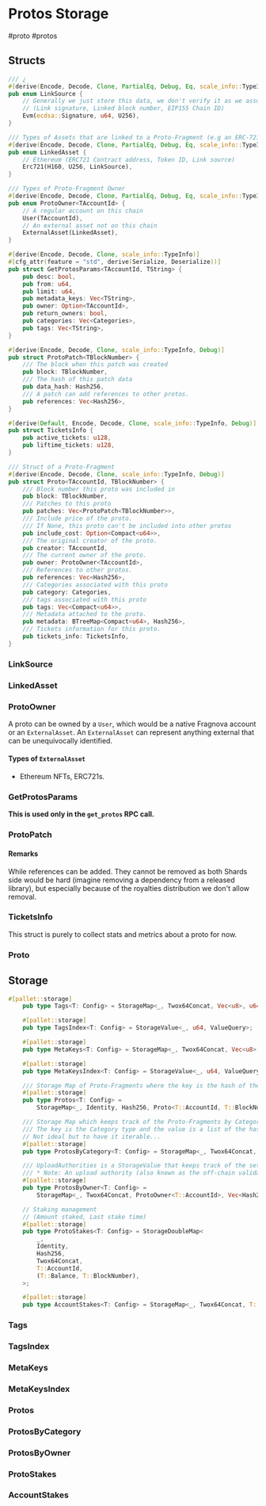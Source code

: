 # Protos Storage
#proto #protos
## Structs
```rust
/// ¿
#[derive(Encode, Decode, Clone, PartialEq, Debug, Eq, scale_info::TypeInfo)]
pub enum LinkSource {
	// Generally we just store this data, we don't verify it as we assume auth service did it.
	// (Link signature, Linked block number, EIP155 Chain ID)
	Evm(ecdsa::Signature, u64, U256),
}

/// Types of Assets that are linked to a Proto-Fragment (e.g an ERC-721 Contract etc.)
#[derive(Encode, Decode, Clone, PartialEq, Debug, Eq, scale_info::TypeInfo)]
pub enum LinkedAsset {
	// Ethereum (ERC721 Contract address, Token ID, Link source)
	Erc721(H160, U256, LinkSource),
}

/// Types of Proto-Fragment Owner
#[derive(Encode, Decode, Clone, PartialEq, Debug, Eq, scale_info::TypeInfo)]
pub enum ProtoOwner<TAccountId> {
	// A regular account on this chain
	User(TAccountId),
	// An external asset not on this chain
	ExternalAsset(LinkedAsset),
}

#[derive(Encode, Decode, Clone, scale_info::TypeInfo)]
#[cfg_attr(feature = "std", derive(Serialize, Deserialize))]
pub struct GetProtosParams<TAccountId, TString> {
	pub desc: bool,
	pub from: u64,
	pub limit: u64,
	pub metadata_keys: Vec<TString>,
	pub owner: Option<TAccountId>,
	pub return_owners: bool,
	pub categories: Vec<Categories>,
	pub tags: Vec<TString>,
}

#[derive(Encode, Decode, Clone, scale_info::TypeInfo, Debug)]
pub struct ProtoPatch<TBlockNumber> {
	/// The block when this patch was created
	pub block: TBlockNumber,
	/// The hash of this patch data
	pub data_hash: Hash256,
	/// A patch can add references to other protos.
	pub references: Vec<Hash256>,
}

#[derive(Default, Encode, Decode, Clone, scale_info::TypeInfo, Debug)]
pub struct TicketsInfo {
	pub active_tickets: u128,
	pub liftime_tickets: u128,
}

/// Struct of a Proto-Fragment
#[derive(Encode, Decode, Clone, scale_info::TypeInfo, Debug)]
pub struct Proto<TAccountId, TBlockNumber> {
	/// Block number this proto was included in
	pub block: TBlockNumber,
	/// Patches to this proto
	pub patches: Vec<ProtoPatch<TBlockNumber>>,
	/// Include price of the proto.
	/// If None, this proto can't be included into other protos
	pub include_cost: Option<Compact<u64>>,
	/// The original creator of the proto.
	pub creator: TAccountId,
	/// The current owner of the proto.
	pub owner: ProtoOwner<TAccountId>,
	/// References to other protos.
	pub references: Vec<Hash256>,
	/// Categories associated with this proto
	pub category: Categories,
	/// tags associated with this proto
	pub tags: Vec<Compact<u64>>,
	/// Metadata attached to the proto.
	pub metadata: BTreeMap<Compact<u64>, Hash256>,
	/// Tickets information for this proto.
	pub tickets_info: TicketsInfo,
}
```
### LinkSource
### LinkedAsset
### ProtoOwner
A proto can be owned by a `User`, which would be a native Fragnova account or an `ExternalAsset`.
An `ExternalAsset` can represent anything external that can be unequivocally identified.
#### Types of `ExternalAsset`
* Ethereum NFTs, ERC721s.
### GetProtosParams
**This is used only in the `get_protos` RPC call.**
### ProtoPatch
#### Remarks
While references can be added. They cannot be removed as both Shards side would be hard (imagine removing a dependency from a released library), but especially because of the royalties distribution we don't allow removal.
### TicketsInfo
This struct is purely to collect stats and metrics about a proto for now.
### Proto
## Storage
```rust
#[pallet::storage]
	pub type Tags<T: Config> = StorageMap<_, Twox64Concat, Vec<u8>, u64>;

	#[pallet::storage]
	pub type TagsIndex<T: Config> = StorageValue<_, u64, ValueQuery>;

	#[pallet::storage]
	pub type MetaKeys<T: Config> = StorageMap<_, Twox64Concat, Vec<u8>, u64>;

	#[pallet::storage]
	pub type MetaKeysIndex<T: Config> = StorageValue<_, u64, ValueQuery>;

	/// Storage Map of Proto-Fragments where the key is the hash of the data of the Proto-Fragment, and the value is the Proto struct of the Proto-Fragment
	#[pallet::storage]
	pub type Protos<T: Config> =
		StorageMap<_, Identity, Hash256, Proto<T::AccountId, T::BlockNumber>>;

	/// Storage Map which keeps track of the Proto-Fragments by Category type.
	/// The key is the Category type and the value is a list of the hash of a Proto-Fragment
	// Not ideal but to have it iterable...
	#[pallet::storage]
	pub type ProtosByCategory<T: Config> = StorageMap<_, Twox64Concat, Categories, Vec<Hash256>>;

	/// UploadAuthorities is a StorageValue that keeps track of the set of ECDSA public keys of the upload authorities
	/// * Note: An upload authority (also known as the off-chain validator) provides the digital signature needed to upload a Proto-Fragment
	#[pallet::storage]
	pub type ProtosByOwner<T: Config> =
		StorageMap<_, Twox64Concat, ProtoOwner<T::AccountId>, Vec<Hash256>>;

	// Staking management
	// (Amount staked, Last stake time)
	#[pallet::storage]
	pub type ProtoStakes<T: Config> = StorageDoubleMap<
		_,
		Identity,
		Hash256,
		Twox64Concat,
		T::AccountId,
		(T::Balance, T::BlockNumber),
	>;

	#[pallet::storage]
	pub type AccountStakes<T: Config> = StorageMap<_, Twox64Concat, T::AccountId, Vec<Hash256>>;
```
### Tags
### TagsIndex
### MetaKeys
### MetaKeysIndex
### Protos
### ProtosByCategory
### ProtosByOwner
### ProtoStakes
### AccountStakes
